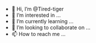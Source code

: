 - 👋 Hi, I’m @Tired-tiger
- 👀 I’m interested in ...
- 🌱 I’m currently learning ...
- 💞️ I’m looking to collaborate on ...
- 📫 How to reach me ...

<!---
Tired-tiger/Tired-tiger is a ✨ special ✨ repository because its `README.md` (this file) appears on your GitHub profile.
You can click the Preview link to take a look at your changes.
--->
